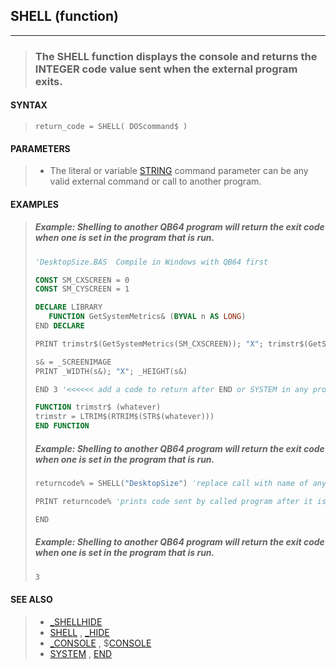 ## SHELL (function)
---
<blockquote>

### The SHELL function displays the console and returns the INTEGER code value sent when the external program exits.

</blockquote>

#### SYNTAX

<blockquote>

`return_code = SHELL( DOScommand$ )`

</blockquote>

#### PARAMETERS

<blockquote>

* The literal or variable [STRING](./STRING.md) command parameter can be any valid external command or call to another program.

</blockquote>

#### EXAMPLES

<blockquote>



##### Example: Shelling to another QB64 program will return the exit code when one is set in the  program that is run.
```vb
'DesktopSize.BAS  Compile in Windows with QB64 first

CONST SM_CXSCREEN = 0
CONST SM_CYSCREEN = 1

DECLARE LIBRARY
   FUNCTION GetSystemMetrics& (BYVAL n AS LONG)
END DECLARE

PRINT trimstr$(GetSystemMetrics(SM_CXSCREEN)); "X"; trimstr$(GetSystemMetrics(SM_CYSCREEN))

s& = _SCREENIMAGE
PRINT _WIDTH(s&); "X"; _HEIGHT(s&)

END 3 '<<<<<< add a code to return after END or SYSTEM in any program

FUNCTION trimstr$ (whatever)
trimstr = LTRIM$(RTRIM$(STR$(whatever)))
END FUNCTION
```
  


##### Example: Shelling to another QB64 program will return the exit code when one is set in the  program that is run.
```vb
returncode% = SHELL("DesktopSize") 'replace call with name of any QB64 program EXE

PRINT returncode% 'prints code sent by called program after it is closed

END
```
  


##### Example: Shelling to another QB64 program will return the exit code when one is set in the  program that is run.
```vb
3
```
  

</blockquote>

#### SEE ALSO

<blockquote>

* [_SHELLHIDE](./_SHELLHIDE.md)
* [SHELL](./SHELL.md) , [_HIDE](./_HIDE.md)
* [_CONSOLE](./_CONSOLE.md) , $[CONSOLE](./CONSOLE.md)
* [SYSTEM](./SYSTEM.md) , [END](./END.md)

</blockquote>
